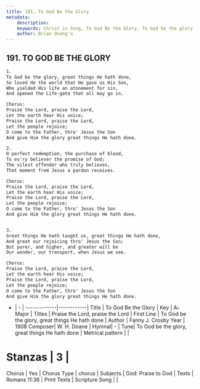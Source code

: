 ```yaml
---
title: 191. To God Be the Glory
metadata:
    description: 
    keywords: Christ in Song, To God Be the Glory, To God be the glory, great things He hath done, Praise the Lord, praise the Lord
    author: Brian Onang'o
---
```



## 191. TO GOD BE THE GLORY

```txt
1.
To God be the glory, great things He hath done,
So loved He the world that He gave us His Son,
Who yielded His life an atonement for sin,
And opened the Life-gate that all may go in.

Chorus:
Praise the Lord, praise the Lord,
Let the earth hear His voice;
Praise the Lord, praise the Lord, 
Let the people rejoice;
O come to the Father, thro' Jesus the Son
And give Him the glory great things He hath done.

2.
O perfect redemption, the purchase of blood,
To ev'ry believer the promise of God;
The vilest offender who truly believes,
That moment from Jesus a pardon receives. 

Chorus:
Praise the Lord, praise the Lord,
Let the earth hear His voice;
Praise the Lord, praise the Lord, 
Let the people rejoice;
O come to the Father, thro' Jesus the Son
And give Him the glory great things He hath done.


3.
Great things He hath taught us, great things He hath done,
And great our rejoicing thro' Jesus the Son;
But purer, and higher, and greater will be
Our wonder, our transport, when Jesus we see. 

Chorus:
Praise the Lord, praise the Lord,
Let the earth hear His voice;
Praise the Lord, praise the Lord, 
Let the people rejoice;
O come to the Father, thro' Jesus the Son
And give Him the glory great things He hath done.


```

- |   -  |
-------------|------------|
Title | To God Be the Glory |
Key | A♭ Major |
Titles | Praise the Lord, praise the Lord |
First Line | To God be the glory, great things He hath done |
Author | Fanny J. Crosby
Year | 1908
Composer| W. H. Doane |
Hymnal|  - |
Tune| To God be the glory, great things He hath done |
Metrical pattern | |
# Stanzas | 3 |
Chorus | Yes |
Chorus Type | chorus |
Subjects | God: Praise to God |
Texts | Romans 11:36 |
Print Texts | 
Scripture Song |  |
  
